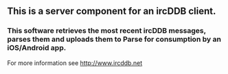 ## This is a server component for an ircDDB client.

### This software retrieves the most recent ircDDB messages, parses them and uploads them to Parse for consumption by an iOS/Android app.

For more information see http://www.ircddb.net
